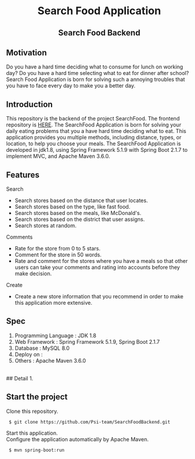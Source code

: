 # <center>Search Food Application </center>

## <center>Search Food Backend </center>

## Motivation 
Do you have a hard time deciding what to consume for lunch on working day? Do you have a hard time selecting what to eat for dinner after school?<br> Search Food Application is born for solving such a annoying troubles that you have to face every day to make you a better day. 
## Introduction 
This repository is the backend of the project SearchFood. The frontend repository is [HERE](https://github.com/Psi-team/SearchFoodFrontEnd). The SearchFood Application is born for solving your daily eating problems that you a have hard time deciding what to eat. This application provides you multiple methods, including distance, types, or location, to help you choose your meals. 
The SearchFood Application is developed in jdk1.8, using Spring Framework 5.1.9 with Spring Boot 2.1.7 to implement MVC, and Apache Maven 3.6.0.<br> 

## Features 
Search 
* Search stores based on the distance that user locates. 
* Search stores based on the type, like fast food. 
* Search stores based on the meals, like McDonald's. 
* Search stores based on the district that user assigns. 
* Search stores at random.  

Comments
* Rate for the store from 0 to 5 stars. 
* Comment for the store in 50 words. 
* Rate and comment for the stores where you have a meals so that other users can take your comments and rating into accounts before they make decision. 

Create 
* Create a new store information that you recommend in order to make this application more extensive. 

## Spec 
1. Programming Language : JDK 1.8 
2. Web Framework : Spring Framework 5.1.9, Spring Boot 2.1.7 
3. Database : MySQL 8.0  
4. Deploy on : 
5. Others : Apache Maven 3.6.0 
<br> 
## Detail 
1. 

## Start the project 
Clone this repository.<br> 
```
 $ git clone https://github.com/Psi-team/SearchFoodBackend.git 
``` 
Start this application. <br>
Configure the application automatically by Apache Maven. 
```
 $ mvn spring-boot:run 
``` 
